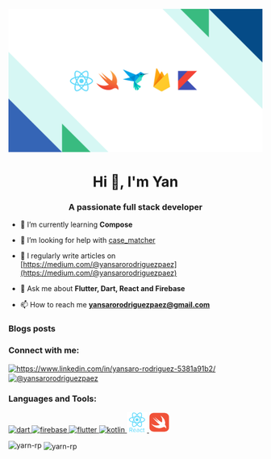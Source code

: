 <p align="center">
  <img src="./assets/Mobile.png" alt="CreateThrive Flutter"/>
</p>
<h1 align="center">Hi 👋, I'm Yan</h1>
<h3 align="center">A passionate full stack developer</h3>


- 🌱 I’m currently learning **Compose**

- 🤝 I’m looking for help with [case_matcher](https://github.com/yarn-rp/case_matcher)

- 📝 I regularly write articles on [https://medium.com/@yansarorodriguezpaez](https://medium.com/@yansarorodriguezpaez)

- 💬 Ask me about **Flutter, Dart, React and Firebase**

- 📫 How to reach me **yansarorodriguezpaez@gmail.com**

### Blogs posts
<!-- BLOG-POST-LIST:START -->
<!-- BLOG-POST-LIST:END -->

<h3 align="left">Connect with me:</h3>
<p align="left">
<a href="https://linkedin.com/in/yansaro-rodriguez-5381a91b2/" target="blank"><img align="center" src="https://raw.githubusercontent.com/rahuldkjain/github-profile-readme-generator/master/src/images/icons/Social/linked-in-alt.svg" alt="https://www.linkedin.com/in/yansaro-rodriguez-5381a91b2/" height="30" width="40" /></a>
<a href="https://medium.com/@yansarorodriguezpaez" target="blank"><img align="center" src="https://raw.githubusercontent.com/rahuldkjain/github-profile-readme-generator/master/src/images/icons/Social/medium.svg" alt="@yansarorodriguezpaez" height="30" width="40" /></a>
</p>

<h3 align="left">Languages and Tools:</h3>
<p align="left"> <a href="https://dart.dev" target="_blank" rel="noreferrer"> <img src="https://www.vectorlogo.zone/logos/dartlang/dartlang-icon.svg" alt="dart" width="40" height="40"/> </a> <a href="https://firebase.google.com/" target="_blank" rel="noreferrer"> <img src="https://www.vectorlogo.zone/logos/firebase/firebase-icon.svg" alt="firebase" width="40" height="40"/> </a> <a href="https://flutter.dev" target="_blank" rel="noreferrer"> <img src="https://www.vectorlogo.zone/logos/flutterio/flutterio-icon.svg" alt="flutter" width="40" height="40"/> </a> <a href="https://kotlinlang.org" target="_blank" rel="noreferrer"> <img src="https://www.vectorlogo.zone/logos/kotlinlang/kotlinlang-icon.svg" alt="kotlin" width="40" height="40"/> </a> <a href="https://reactjs.org/" target="_blank" rel="noreferrer"> <img src="https://raw.githubusercontent.com/devicons/devicon/master/icons/react/react-original-wordmark.svg" alt="react" width="40" height="40"/> </a> <a href="https://developer.apple.com/swift/" target="_blank" rel="noreferrer"> <img src="https://raw.githubusercontent.com/devicons/devicon/master/icons/swift/swift-original.svg" alt="swift" width="40" height="40"/> </a> </p>

<p><img align="left" src="https://github-readme-stats.vercel.app/api/top-langs?username=yarn-rp&show_icons=true&locale=en&layout=compact" alt="yarn-rp" /></p>

<p>&nbsp;<img align="center" src="https://github-readme-stats.vercel.app/api?username=yarn-rp&show_icons=true&locale=en" alt="yarn-rp" /></p>

